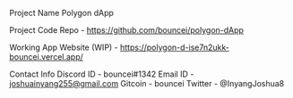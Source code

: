 Project Name
Polygon dApp

Project Code
Repo - https://github.com/bouncei/polygon-dApp

Working App
Website (WIP) - https://polygon-d-ise7n2ukk-bouncei.vercel.app/


Contact Info
Discord ID - bouncei#1342
Email ID - joshuainyang255@gmail.com
Gitcoin - bouncei
Twitter - @InyangJoshua8